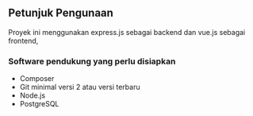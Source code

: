 ## **Petunjuk Pengunaan**
Proyek ini menggunakan express.js sebagai backend dan vue.js sebagai frontend, 

### **Software pendukung yang perlu disiapkan**
- Composer
- Git minimal versi 2 atau versi terbaru
- Node.js
- PostgreSQL
